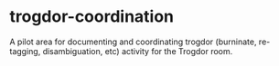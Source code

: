 # trogdor-coordination
A pilot area for documenting and coordinating trogdor (burninate, re-tagging, disambiguation, etc) activity for the Trogdor room.
